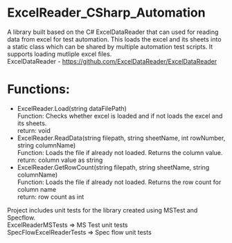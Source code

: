 # ExcelReader_CSharp_Automation
              
A library built based on the C# ExcelDataReader that can used for reading data from excel for test automation. This loads the excel and its sheets into a static class which can be shared by multiple automation test scripts. It supports loading mutliple excel files.    
ExcelDataReader - https://github.com/ExcelDataReader/ExcelDataReader

# Functions:   
- ExcelReader.Load(string dataFilePath)     
   Function: Checks whether excel is loaded and if not loads the excel and its sheets.     
   return: void    
- ExcelReader.ReadData(string filepath, string sheetName, int rowNumber, string columnName)      
   Function: Loads the file if already not loaded. Returns the column value.    
   return: column value as string    
- ExcelReader.GetRowCount(string filepath, string sheetName, string columnName)       
  Function: Loads the file if already not loaded. Returns the row count for column name     
  return: row count as int   

Project includes unit tests for the library created using MSTest and Specflow.    
ExcelReaderMSTests => MS Test unit tests    
SpecFlowExcelReaderTests => Spec flow unit tests
